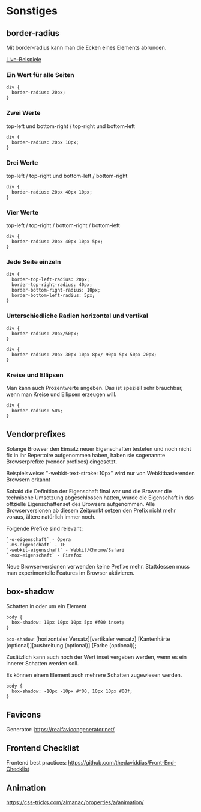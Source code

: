 # Sonstiges

## border-radius

Mit border-radius kann man die Ecken eines Elements abrunden.

[Live-Beispiele](https://codepen.io/matuzo/pen/yYabeK?editors=110)

### Ein Wert für alle Seiten

```
div {
  border-radius: 20px;
}
```

### Zwei Werte

top-left und bottom-right / top-right und bottom-left

```
div {
  border-radius: 20px 10px;
}
```

### Drei Werte

top-left / top-right und bottom-left / bottom-right

```
div {
  border-radius: 20px 40px 10px;
}
```

### Vier Werte

top-left / top-right / bottom-right / bottom-left

```
div {
  border-radius: 20px 40px 10px 5px;
}
```

### Jede Seite einzeln

```
div {
  border-top-left-radius: 20px;
  border-top-right-radius: 40px;
  border-bottom-right-radius: 10px;
  border-bottom-left-radius: 5px;
}
```

### Unterschiedliche Radien horizontal und vertikal

```
div {
  border-radius: 20px/50px;
}
```

```
div {
  border-radius: 20px 30px 10px 8px/ 90px 5px 50px 20px;
}
```

### Kreise und Ellipsen

Man kann auch Prozentwerte angeben. Das ist speziell sehr brauchbar, wenn man Kreise und Ellipsen erzeugen will.

```
div {
  border-radius: 50%;
}
```


## Vendorprefixes

Solange Browser den Einsatz neuer Eigenschaften testeten und noch nicht fix in ihr Repertoire aufgenommen haben, haben sie sogenannte Browserprefixe (vendor prefixes) eingesetzt.

Beispielsweise: "-webkit-text-stroke: 10px" wird nur von Webkitbasierenden Browsern erkannt

Sobald die Definition der Eigenschaft final war und die Browser die technische Umsetzung abgeschlossen hatten, wurde die Eigenschaft in das offzielle Eigenschaftenset des Browsers aufgenommen.
Alle Browserversionen ab diesem Zeitpunkt setzen den Prefix nicht mehr voraus, ältere natürlich immer noch.

Folgende Prefixe sind relevant:

    `-o-eigenschaft` - Opera
    `-ms-eigenschaft` - IE
    `-webkit-eigenschaft` - Webkit/Chrome/Safari
    `-moz-eigenschaft` - Firefox

Neue Browserversionen verwenden keine Prefixe mehr. Stattdessen muss man experimentelle Features im Browser aktivieren.

## box-shadow

Schatten in oder um ein Element

```
body {
  box-shadow: 10px 10px 10px 5px #f00 inset;
}
```

`box-shadow`: [horizontaler Versatz][vertikaler versatz] [Kantenhärte (optional)][ausbreitung (optional)] [Farbe (optional)];

Zusätzlich kann auch noch der Wert inset vergeben werden, wenn es ein innerer Schatten werden soll.

Es können einem Element auch mehrere Schatten zugewiesen werden.

```
body {
  box-shadow: -10px -10px #f00, 10px 10px #00f;
}
```

## Favicons

Generator: <https://realfavicongenerator.net/>

## Frontend Checklist

Frontend best practices: <https://github.com/thedaviddias/Front-End-Checklist>

## Animation

<https://css-tricks.com/almanac/properties/a/animation/>

